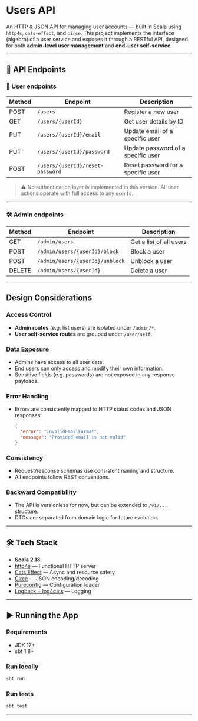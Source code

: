 # Users API

An HTTP & JSON API for managing user accounts — built in Scala using `http4s`, `cats-effect`, and `circe`.
This project implements the interface (algebra) of a user service and exposes it through a RESTful API, designed for
both **admin-level user management** and **end-user self-service**.

---

## 🔌 API Endpoints

### 👤 User endpoints

| Method | Endpoint                         | Description                        |
|--------|----------------------------------|------------------------------------|
| POST   | `/users`                         | Register a new user                |
| GET    | `/users/{userId}`                | Get user details by ID             |
| PUT    | `/users/{userId}/email`          | Update email of a specific user    |
| PUT    | `/users/{userId}/password`       | Update password of a specific user |
| POST   | `/users/{userId}/reset-password` | Reset password for a specific user |

> ⚠️ No authentication layer is implemented in this version. All user actions operate with full access to any `userId`.

---

### 🛠 Admin endpoints

| Method | Endpoint                        | Description             |
|--------|---------------------------------|-------------------------|
| GET    | `/admin/users`                  | Get a list of all users |
| POST   | `/admin/users/{userId}/block`   | Block a user            |
| POST   | `/admin/users/{userId}/unblock` | Unblock a user          |
| DELETE | `/admin/users/{userId}`         | Delete a user           |

---

## Design Considerations

### Access Control

* **Admin routes** (e.g. list users) are isolated under `/admin/*`.
* **User self-service routes** are grouped under `/user/self`.

### Data Exposure

* Admins have access to all user data.
* End users can only access and modify their own information.
* Sensitive fields (e.g. passwords) are not exposed in any response payloads.

### Error Handling

* Errors are consistently mapped to HTTP status codes and JSON responses:

  ```json
  {
    "error": "InvalidEmailFormat",
    "message": "Provided email is not valid"
  }
  ```

### Consistency

* Request/response schemas use consistent naming and structure.
* All endpoints follow REST conventions.

### Backward Compatibility

* The API is versionless for now, but can be extended to `/v1/...` structure.
* DTOs are separated from domain logic for future evolution.

---

## 🛠 Tech Stack

* **Scala 2.13**
* [http4s](https://http4s.org/) — Functional HTTP server
* [Cats Effect](https://typelevel.org/cats-effect/) — Async and resource safety
* [Circe](https://circe.github.io/circe/) — JSON encoding/decoding
* [Pureconfig](https://github.com/pureconfig/pureconfig) — Configuration loader
* [Logback + log4cats](https://typelevel.org/log4cats/) — Logging

---

## ▶️ Running the App

### Requirements

* JDK 17+
* sbt 1.8+

### Run locally

```bash
sbt run
```

### Run tests

```bash
sbt test
```

---
